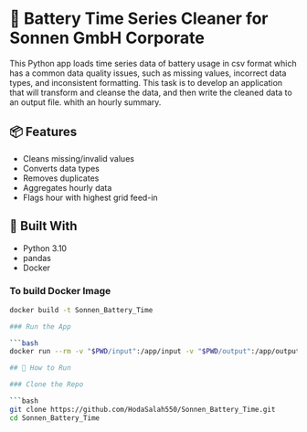 # 🔋 Battery Time Series Cleaner for Sonnen GmbH Corporate
This Python app loads time series data of battery usage in csv format which has a common data quality issues,
such as missing values, incorrect data types, and inconsistent formatting. 
This task is to develop an application that will transform and cleanse the data, 
and then write the cleaned data to an output file. 
whith an hourly summary.

## 📦 Features
- Cleans missing/invalid values
- Converts data types
- Removes duplicates
- Aggregates hourly data
- Flags hour with highest grid feed-in

## 🧱 Built With
- Python 3.10
- pandas
- Docker

### To build Docker Image

```bash
docker build -t Sonnen_Battery_Time

### Run the App

```bash
docker run --rm -v "$PWD/input":/app/input -v "$PWD/output":/app/output Sonnen_Battery_Time

## 🚀 How to Run

### Clone the Repo

```bash
git clone https://github.com/HodaSalah550/Sonnen_Battery_Time.git
cd Sonnen_Battery_Time





